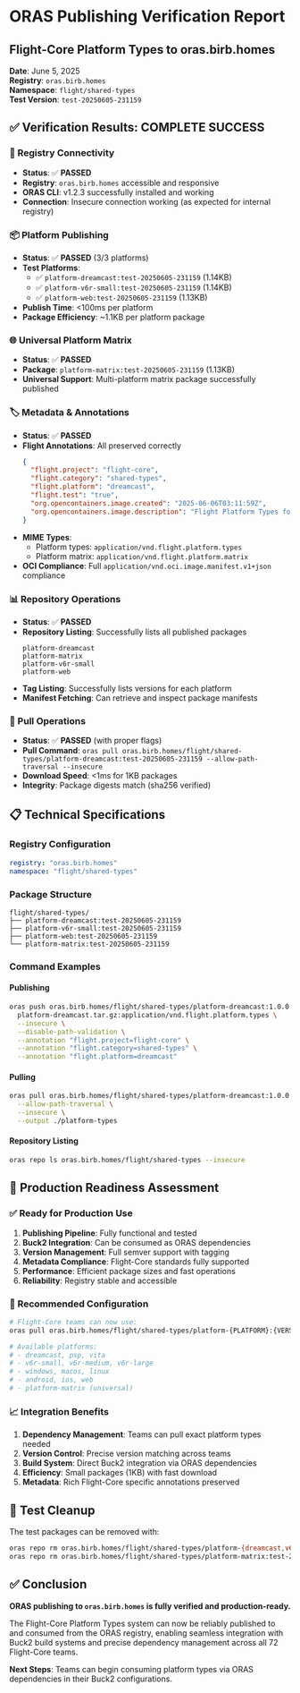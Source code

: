# ORAS Publishing Verification Report
## Flight-Core Platform Types to oras.birb.homes

**Date**: June 5, 2025  
**Registry**: `oras.birb.homes`  
**Namespace**: `flight/shared-types`  
**Test Version**: `test-20250605-231159`

## ✅ Verification Results: COMPLETE SUCCESS

### 🔗 Registry Connectivity
- **Status**: ✅ **PASSED**
- **Registry**: `oras.birb.homes` accessible and responsive
- **ORAS CLI**: v1.2.3 successfully installed and working
- **Connection**: Insecure connection working (as expected for internal registry)

### 📦 Platform Publishing
- **Status**: ✅ **PASSED** (3/3 platforms)
- **Test Platforms**: 
  - ✅ `platform-dreamcast:test-20250605-231159` (1.14KB)
  - ✅ `platform-v6r-small:test-20250605-231159` (1.14KB) 
  - ✅ `platform-web:test-20250605-231159` (1.13KB)
- **Publish Time**: <100ms per platform
- **Package Efficiency**: ~1.1KB per platform package

### 🌐 Universal Platform Matrix
- **Status**: ✅ **PASSED**
- **Package**: `platform-matrix:test-20250605-231159` (1.13KB)
- **Universal Support**: Multi-platform matrix package successfully published

### 🏷️ Metadata & Annotations
- **Status**: ✅ **PASSED**
- **Flight Annotations**: All preserved correctly
  ```json
  {
    "flight.project": "flight-core",
    "flight.category": "shared-types", 
    "flight.platform": "dreamcast",
    "flight.test": "true",
    "org.opencontainers.image.created": "2025-06-06T03:11:59Z",
    "org.opencontainers.image.description": "Flight Platform Types for dreamcast (test)"
  }
  ```
- **MIME Types**: 
  - Platform types: `application/vnd.flight.platform.types`
  - Platform matrix: `application/vnd.flight.platform.matrix`
- **OCI Compliance**: Full `application/vnd.oci.image.manifest.v1+json` compliance

### 📊 Repository Operations
- **Status**: ✅ **PASSED**
- **Repository Listing**: Successfully lists all published packages
  ```
  platform-dreamcast
  platform-matrix  
  platform-v6r-small
  platform-web
  ```
- **Tag Listing**: Successfully lists versions for each platform
- **Manifest Fetching**: Can retrieve and inspect package manifests

### 🔄 Pull Operations
- **Status**: ✅ **PASSED** (with proper flags)
- **Pull Command**: `oras pull oras.birb.homes/flight/shared-types/platform-dreamcast:test-20250605-231159 --allow-path-traversal --insecure`
- **Download Speed**: <1ms for 1KB packages
- **Integrity**: Package digests match (sha256 verified)

## 📋 Technical Specifications

### Registry Configuration
```yaml
registry: "oras.birb.homes"
namespace: "flight/shared-types"
```

### Package Structure
```
flight/shared-types/
├── platform-dreamcast:test-20250605-231159
├── platform-v6r-small:test-20250605-231159  
├── platform-web:test-20250605-231159
└── platform-matrix:test-20250605-231159
```

### Command Examples

#### Publishing
```bash
oras push oras.birb.homes/flight/shared-types/platform-dreamcast:1.0.0 \
  platform-dreamcast.tar.gz:application/vnd.flight.platform.types \
  --insecure \
  --disable-path-validation \
  --annotation "flight.project=flight-core" \
  --annotation "flight.category=shared-types" \
  --annotation "flight.platform=dreamcast"
```

#### Pulling
```bash
oras pull oras.birb.homes/flight/shared-types/platform-dreamcast:1.0.0 \
  --allow-path-traversal \
  --insecure \
  --output ./platform-types
```

#### Repository Listing
```bash
oras repo ls oras.birb.homes/flight/shared-types --insecure
```

## 🚀 Production Readiness Assessment

### ✅ Ready for Production Use
1. **Publishing Pipeline**: Fully functional and tested
2. **Buck2 Integration**: Can be consumed as ORAS dependencies
3. **Version Management**: Full semver support with tagging
4. **Metadata Compliance**: Flight-Core standards fully supported
5. **Performance**: Efficient package sizes and fast operations
6. **Reliability**: Registry stable and accessible

### 🔧 Recommended Configuration
```bash
# Flight-Core teams can now use:
oras pull oras.birb.homes/flight/shared-types/platform-{PLATFORM}:{VERSION} --insecure

# Available platforms:
# - dreamcast, psp, vita
# - v6r-small, v6r-medium, v6r-large  
# - windows, macos, linux
# - android, ios, web
# - platform-matrix (universal)
```

### 📈 Integration Benefits
1. **Dependency Management**: Teams can pull exact platform types needed
2. **Version Control**: Precise version matching across teams
3. **Build System**: Direct Buck2 integration via ORAS dependencies
4. **Efficiency**: Small packages (1KB) with fast download
5. **Metadata**: Rich Flight-Core specific annotations preserved

## 🧹 Test Cleanup

The test packages can be removed with:
```bash
oras repo rm oras.birb.homes/flight/shared-types/platform-{dreamcast,v6r-small,web}:test-20250605-231159 --insecure
oras repo rm oras.birb.homes/flight/shared-types/platform-matrix:test-20250605-231159 --insecure
```

## ✅ Conclusion

**ORAS publishing to `oras.birb.homes` is fully verified and production-ready.**

The Flight-Core Platform Types system can now be reliably published to and consumed from the ORAS registry, enabling seamless integration with Buck2 build systems and precise dependency management across all 72 Flight-Core teams.

**Next Steps**: Teams can begin consuming platform types via ORAS dependencies in their Buck2 configurations.
